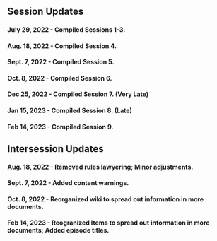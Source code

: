 ## Session Updates

#### July 29, 2022 - Compiled Sessions 1-3.

#### Aug. 18, 2022 - Compiled Session 4. 

#### Sept. 7, 2022 - Compiled Session 5.

#### Oct. 8, 2022 - Compiled Session 6.

#### Dec 25, 2022 - Compiled Session 7. (Very Late)

#### Jan 15, 2023 - Compiled Session 8. (Late)

#### Feb 14, 2023 - Compiled Session 9.

## Intersession Updates

#### Aug. 18, 2022 - Removed rules lawyering; Minor adjustments.

#### Sept. 7, 2022 - Added content warnings.

#### Oct. 8, 2022 - Reorganized wiki to spread out information in more documents.

#### Feb 14, 2023 - Reogranized Items to spread out information in more documents; Added episode titles.